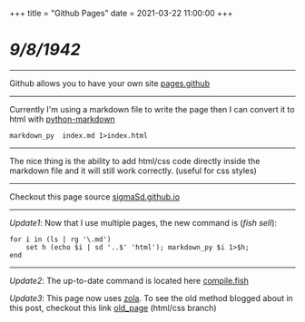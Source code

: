 +++
title = "Github Pages"
date = 2021-03-22 11:00:00
+++
# ***9/8/1942***
---

Github allows you to have your own site [pages.github](https://pages.github.com/)

---

Currently I'm using a markdown file to write the page then I can convert it to html with [python-markdown](https://python-markdown.github.io/)

`markdown_py  index.md 1>index.html`

---

The nice thing is the ability to add html/css code directly inside the markdown file and it will still work correctly. (useful for css styles)

---

Checkout this page source [sigmaSd.github.io](https://github.com/sigmaSd/sigmaSd.github.io)

---

*Update1*: Now that I use multiple pages, the new command is (*fish sell*):

```fish
for i in (ls | rg '\.md')
	set h (echo $i | sd '..$' 'html'); markdown_py $i 1>$h;
end
```

---

*Update2*: The up-to-date command is located here [compile.fish](https://github.com/sigmaSd/sigmaSd.github.io/blob/simple_html%2Bcss/compile.fish)

*Update3*: This page now uses [zola](https://www.getzola.org/). To see the old method blogged about in this post, checkout this link [old_page](https://github.com/sigmaSd/sigmaSd.github.io/tree/simple_html+css) (html/css branch)
